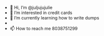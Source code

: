 - 👋 Hi, I’m @juljujujulie
- 👀 I’m interested in credit cards
- 🌱 I’m currently learning how to write dumps
-
- 📫 How to reach me 8038751299 

<!---
juljujujulie/juljujujulie is a ✨ special ✨ repository because its `README.md` (this file) appears on your GitHub profile.
You can click the Preview link to take a look at your changes.
--->

